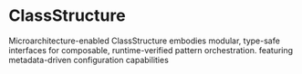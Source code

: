 # ClassStructure
Microarchitecture-enabled ClassStructure embodies modular, type-safe interfaces for composable, runtime-verified pattern orchestration. featuring metadata-driven configuration capabilities

